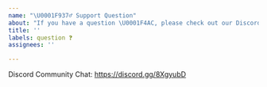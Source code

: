```yaml
---
name: "\U0001F937‍♂️ Support Question"
about: "If you have a question \U0001F4AC, please check out our Discord!"
title: ''
labels: question ❓
assignees: ''

---
```


Discord Community Chat: https://discord.gg/8XgyubD
